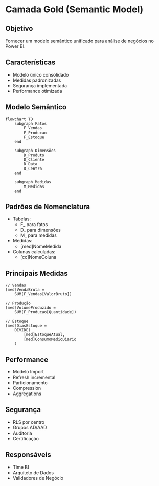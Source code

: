 # Camada Gold (Semantic Model)

## Objetivo
Fornecer um modelo semântico unificado para análise de negócios no Power BI.

## Características
- Modelo único consolidado
- Medidas padronizadas
- Segurança implementada
- Performance otimizada

## Modelo Semântico
```mermaid
flowchart TD
    subgraph Fatos
        F_Vendas
        F_Producao
        F_Estoque
    end
    
    subgraph Dimensões
        D_Produto
        D_Cliente
        D_Data
        D_Centro
    end
    
    subgraph Medidas
        M_Medidas
    end
```

## Padrões de Nomenclatura
- Tabelas:
  * F_ para fatos
  * D_ para dimensões
  * M_ para medidas
- Medidas:
  * [med]NomeMedida
- Colunas calculadas:
  * [cc]NomeColuna

## Principais Medidas
```dax
// Vendas
[med]VendaBruta = 
    SUM(F_Vendas[ValorBruto])

// Produção
[med]VolumeProduzido = 
    SUM(F_Producao[Quantidade])

// Estoque
[med]DiasEstoque = 
    DIVIDE(
        [med]EstoqueAtual,
        [med]ConsumoMedioDiario
    )
```

## Performance
- Modelo Import
- Refresh incremental
- Particionamento
- Compression
- Aggregations

## Segurança
- RLS por centro
- Grupos AD/AAD
- Auditoria
- Certificação

## Responsáveis
- Time BI
- Arquiteto de Dados
- Validadores de Negócio